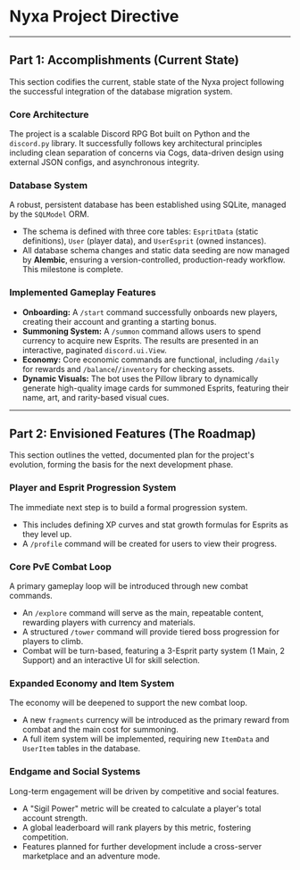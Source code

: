 # Nyxa Project Directive

---

## Part 1: Accomplishments (Current State)

This section codifies the current, stable state of the Nyxa project following the successful integration of the database migration system.

### Core Architecture
The project is a scalable Discord RPG Bot built on Python and the `discord.py` library. It successfully follows key architectural principles including clean separation of concerns via Cogs, data-driven design using external JSON configs, and asynchronous integrity.

### Database System
A robust, persistent database has been established using SQLite, managed by the `SQLModel` ORM.
- The schema is defined with three core tables: `EspritData` (static definitions), `User` (player data), and `UserEsprit` (owned instances).
- All database schema changes and static data seeding are now managed by **Alembic**, ensuring a version-controlled, production-ready workflow. This milestone is complete.

### Implemented Gameplay Features
- **Onboarding:** A `/start` command successfully onboards new players, creating their account and granting a starting bonus.
- **Summoning System:** A `/summon` command allows users to spend currency to acquire new Esprits. The results are presented in an interactive, paginated `discord.ui.View`.
- **Economy:** Core economic commands are functional, including `/daily` for rewards and `/balance`/`/inventory` for checking assets.
- **Dynamic Visuals:** The bot uses the Pillow library to dynamically generate high-quality image cards for summoned Esprits, featuring their name, art, and rarity-based visual cues.

---

## Part 2: Envisioned Features (The Roadmap)

This section outlines the vetted, documented plan for the project's evolution, forming the basis for the next development phase.

### Player and Esprit Progression System
The immediate next step is to build a formal progression system.
- This includes defining XP curves and stat growth formulas for Esprits as they level up.
- A `/profile` command will be created for users to view their progress.

### Core PvE Combat Loop
A primary gameplay loop will be introduced through new combat commands.
- An `/explore` command will serve as the main, repeatable content, rewarding players with currency and materials.
- A structured `/tower` command will provide tiered boss progression for players to climb.
- Combat will be turn-based, featuring a 3-Esprit party system (1 Main, 2 Support) and an interactive UI for skill selection.

### Expanded Economy and Item System
The economy will be deepened to support the new combat loop.
- A new `fragments` currency will be introduced as the primary reward from combat and the main cost for summoning.
- A full item system will be implemented, requiring new `ItemData` and `UserItem` tables in the database.

### Endgame and Social Systems
Long-term engagement will be driven by competitive and social features.
- A "Sigil Power" metric will be created to calculate a player's total account strength.
- A global leaderboard will rank players by this metric, fostering competition.
- Features planned for further development include a cross-server marketplace and an adventure mode.